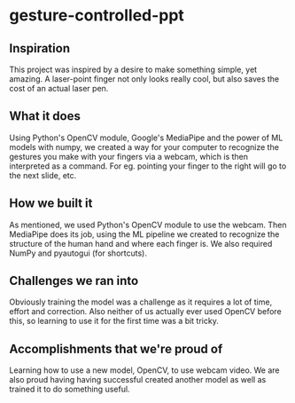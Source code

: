 # gesture-controlled-ppt

## Inspiration
This project was inspired by a desire to make something simple, yet amazing. A laser-point finger not only looks really cool, but also saves the cost of an actual laser pen.
## What it does
Using Python's OpenCV module, Google's MediaPipe and the power of ML models with numpy, we created a way for your computer to recognize the gestures you make with your fingers via a webcam, which is then interpreted as a command. For eg. pointing your finger to the right will go to the next slide, etc.
## How we built it
As mentioned, we used Python's OpenCV module to use the webcam. Then MediaPipe does its job, using the ML pipeline we created to recognize the structure of the human hand and where each finger is. We also required  NumPy and pyautogui (for shortcuts).
## Challenges we ran into
Obviously training the model was a challenge as it requires a lot of time, effort and correction.
Also neither of us actually ever used OpenCV before this, so learning to use it for the first time was a bit tricky.
## Accomplishments that we're proud of
Learning how to use a new model, OpenCV, to use webcam video. We are also proud having having successful created another model as well as trained it to do something useful.
